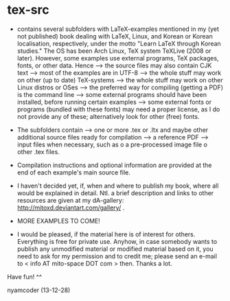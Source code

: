 tex-src
=======

* contains several subfolders with LaTeX-examples mentioned in my (yet not published) book dealing with LaTeX, Linux, and Korean or Korean localisation, respectively, under the motto "Learn LaTeX through Korean studies." The OS has been Arch Linux, TeX system TeXLive (2008 or later). However, some examples use external programs, TeX packages, fonts, or other data. Hence
		--> the source files may also contain CJK text
		--> most of the examples are in UTF-8
		--> the whole stuff may work on other (up to date) TeX-systems
		--> the whole stuff may work on other Linux distros or OSes
		--> the preferred way for compiling (getting a PDF) is the command line
		--> some external programs should have been installed, before running certain examples
		--> some external fonts or programs (bundled with these fonts) may need a proper license, as I do not provide any of these; alternatively look for other (free) fonts.

* The subfolders contain
		--> one or more .tex or .ltx and maybe other additional source files ready for compilation
		--> a reference PDF
		--> input files when necessary, such as 
				o a pre-processed image file
				o other .tex files.

* Compilation instructions and optional information are provided at the end of each example's main source file.

* I haven't decided yet, if, when and where to publish my book, where all would be explained in detail. Ntl. a brief description and links to other resources are given at my dA-gallery: http://mitoxd.deviantart.com/gallery/ .

* MORE EXAMPLES TO COME!

* I would be pleased, if the material here is of interest for others. Everything is free for private use. Anyhow, in case somebody wants to publish any unmodified material or modified material based on it, you need to ask for my permission and to credit me; please send an e-mail to  < info AT mito-space DOT com > then. Thanks a lot.


Have fun! ^^

nyamcoder   (13-12-28)

